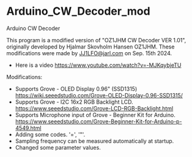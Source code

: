 # Arduino_CW_Decoder_mod
 Arduino CW Decoder

This program is a modified version of "OZ1JHM CW Decoder VER 1.01", 
originally developed by Hjalmar Skovholm Hansen OZ1JHM.
These modifications were made by JJ1LFO@jarl.com on Sep. 15th 2024.

- Here is a video 
	https://www.youtube.com/watch?v=-MJKqybjeTU

Modifications: 
- Supports Grove - OLED Display 0.96" (SSD1315) 
							https://wiki.seeedstudio.com/Grove-OLED-Display-0.96-SSD1315/
- Supports Grove - I2C 16x2 RGB Backlight LCD.
							https://www.seeedstudio.com/Grove-LCD-RGB-Backlight.html
- Supports Microphone input of Grove - Beginner Kit for Arduino.
					https://www.seeedstudio.com/Grove-Beginner-Kit-for-Arduino-p-4549.html
- Adding some codes. '=', '"'.
- Sampling frequency can be measured automatically at startup.
- Changed some parameter values.



